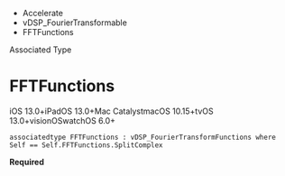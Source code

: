 

- Accelerate
- vDSP_FourierTransformable
-  FFTFunctions 

Associated Type

# FFTFunctions

iOS 13.0+iPadOS 13.0+Mac CatalystmacOS 10.15+tvOS 13.0+visionOSwatchOS 6.0+

``` source
associatedtype FFTFunctions : vDSP_FourierTransformFunctions where Self == Self.FFTFunctions.SplitComplex
```

**Required**

